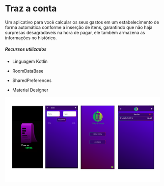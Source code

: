 # Traz a conta

Um  aplicativo para você calcular os seus gastos em um estabelecimento de forma automática conforme a inserção de itens, garantindo que não haja surpresas desagradáveis na hora de pagar, ele também armazena as informações no histórico.

##### Recursos utilizados

* Linguagem Kotlin

* RoomDataBase

* SharedPreferences

* Material Designer

![logo](https://github.com/LucasCastro94/traz_a_conta/blob/master/src/screenshot.png)
  

  

  

